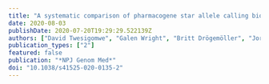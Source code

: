 ```yaml
---
title: "A systematic comparison of pharmacogene star allele calling bioinformatics algorithms: A focus on CYP2D6 genotyping"
date: 2020-08-03
publishDate: 2020-07-20T19:29:29.522139Z
authors: ["David Twesigomwe", "Galen Wright", "Britt Drögemöller", "Jorge da Rocha", "Zané Lombard", "Scott Hazelhurst"]
publication_types: ["2"]
featured: false
publication: "*NPJ Genom Med*"
doi: "10.1038/s41525-020-0135-2"
---
```


